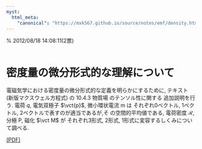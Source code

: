```yaml
---
myst:
  html_meta:
    "canonical": "https://mxk567.github.io/source/notes/emf/density.html"
---
```


% 2012/08/18 14:08:11(2票)
```{tags} ノート, 電磁気学, 微分形式
```

# 密度量の微分形式的な理解について

電磁気学における密度量の微分形式的な定義を明らかにするために,
テキスト (新版マクスウェル方程式) の 10.4.3 物質場 のテンソル性に関する
追加説明を行う.
電荷 $q$, 電気双極子 $\vct{p}$, 微小環状電流 $\mathsf{m}$ は
それぞれ0ベクトル, 1ベクトル, 2ベクトルで表すのが適当であるが,そ
の空間的平均値である,
電荷密度 $\mathcal R$, 分極 $\mathsf{P}$, 磁化 $\vct M$ が
それぞれ3形式, 2形式, 1形式に変容するしくみについて調べる.

[(PDF)](density.pdf)
